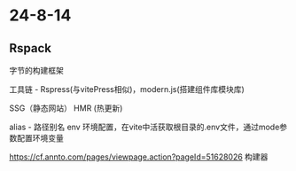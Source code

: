 # 24-8-14

## Rspack

字节的构建框架

工具链 - Rspress(与vitePress相似)，modern.js(搭建组件库模块库)

SSG（静态网站）
HMR (热更新)

alias - 路径别名
env 环境配置，在vite中活获取根目录的.env文件，通过mode参数配置环境变量

https://cf.annto.com/pages/viewpage.action?pageId=51628026
构建器
